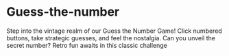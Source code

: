 # Guess-the-number
Step into the vintage realm of our Guess the Number Game! Click numbered buttons, take strategic guesses, and feel the nostalgia. Can you unveil the secret number? Retro fun awaits in this classic challenge
